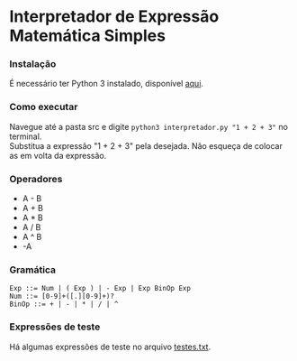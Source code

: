# Interpretador de Expressão Matemática Simples

### Instalação
É necessário ter Python 3 instalado, disponível [aqui](https://www.python.org/downloads/).

### Como executar
Navegue até a pasta src e digite ```python3 interpretador.py "1 + 2 + 3"``` no terminal.  
Substitua a expressão "1 + 2 + 3" pela desejada. Não esqueça de colocar as em volta da expressão.

### Operadores
* A - B
* A + B
* A * B
* A / B
* A ^ B
* -A

### Gramática
```
Exp ::= Num | ( Exp ) | - Exp | Exp BinOp Exp
Num ::= [0-9]+([.][0-9]+)?
BinOp ::= + | - | * | / | ^
```

### Expressões de teste
Há algumas expressões de teste no arquivo [testes.txt](testes.txt).